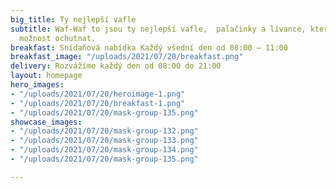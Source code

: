 ```yaml
---
big_title: Ty nejlepší vafle
subtitle: Waf-Waf to jsou ty nejlepší vafle,  palačinky a lívance, které jste meli
  možnost ochutnat.
breakfast: Snídaňová nabídka Každý všední den od 08:00 – 11:00
breakfast_image: "/uploads/2021/07/20/breakfast.png"
delivery: Rozvážíme každý den od 08:00 do 21:00
layout: homepage
hero_images:
- "/uploads/2021/07/20/heroimage-1.png"
- "/uploads/2021/07/20/breakfast-1.png"
- "/uploads/2021/07/20/mask-group-135.png"
showcase_images:
- "/uploads/2021/07/20/mask-group-132.png"
- "/uploads/2021/07/20/mask-group-133.png"
- "/uploads/2021/07/20/mask-group-134.png"
- "/uploads/2021/07/20/mask-group-135.png"

---
```

